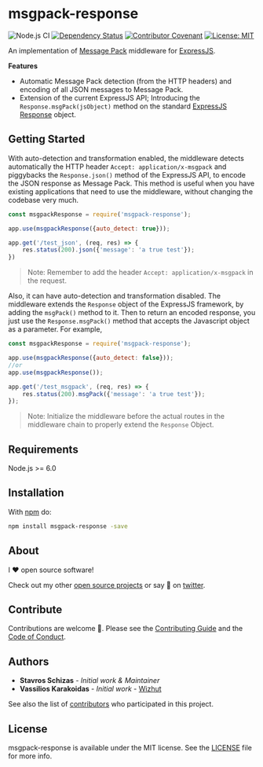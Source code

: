 # msgpack-response
![Node.js CI](https://github.com/sschizas/msgpack-response/workflows/Node.js%20CI/badge.svg?branch=master)
[![Dependency Status](https://david-dm.org/sschizas/msgpack-response.svg)](https://github.com/sschizas/msgpack-response)
[![Contributor Covenant](https://img.shields.io/badge/Contributor%20Covenant-v2.0%20adopted-ff69b4.svg)](CODE_OF_CONDUCT.md)
[![License: MIT](https://img.shields.io/badge/License-MIT-yellow.svg)](https://opensource.org/licenses/MIT)

An implementation of [Message Pack](http://msgpack.org/) middleware for [ExpressJS](https://expressjs.com/).

__Features__

* Automatic Message Pack detection (from the HTTP headers) and encoding of all JSON messages to Message Pack.
* Extension of the current ExpressJS API; Introducing the `Response.msgPack(jsObject)` method on the standard [ExpressJS Response](https://expressjs.com/en/4x/api.html#res) object.

## Getting Started
With auto-detection and transformation enabled, the middleware detects automatically the HTTP header `Accept: application/x-msgpack` and piggybacks the `Response.json()` method of the ExpressJS API, to encode the JSON response as Message Pack. This method is useful when you have existing applications that need to use the middleware, without changing the codebase very much.

```javascript
const msgpackResponse = require('msgpack-response');

app.use(msgpackResponse({auto_detect: true}));

app.get('/test_json', (req, res) => {
	res.status(200).json({'message': 'a true test'});
})
```

> Note: Remember to add the header `Accept: application/x-msgpack` in the request.

Also, it can have auto-detection and transformation disabled. The middleware extends the `Response` object of the ExpressJS framework, by adding the `msgPack()` method to it. Then to return an encoded response, you just use the `Response.msgPack()` method that accepts the Javascript object as a parameter. For example,

```javascript
const msgpackResponse = require('msgpack-response');

app.use(msgpackResponse({auto_detect: false}));
//or
app.use(msgpackResponse());

app.get('/test_msgpack', (req, res) => {
	res.status(200).msgPack({'message': 'a true test'});
});
```

> Note: Initialize the middleware before the actual routes in the middleware chain to properly extend the `Response` Object.

## Requirements
Node.js >= 6.0

## Installation

With [npm](https://www.npmjs.com/) do:

```bash
npm install msgpack-response -save
```

## About
I :heart: open source software!

Check out my other [open source projects](https://github.com/sschizas) or say :wave: on [twitter](https://twitter.com/StavrosSchizas).

## Contribute

Contributions are welcome :metal:. Please see the [Contributing Guide](https://github.com/sschizas/msgpack-response/blob/master/CONTRIBUTING.md) and the [Code of Conduct](https://github.com/sschizas/msgpack-response/blob/master/CODE_OF_CONDUCT.md).

## Authors

* **Stavros Schizas** - *Initial work & Maintainer*
* **Vassilios Karakoidas** - *Initial work* - [Wizhut](http://bkarak.wizhut.com)

See also the list of [contributors](https://github.com/sschizas/msgpack-response/graphs/contributors) who participated in this project.

## License

msgpack-response is available under the MIT license. See the [LICENSE](LICENSE.md) file for more info.
